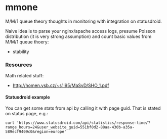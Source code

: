 # mmone

M/M/1 queue theory thoughts in monitoring with integration on statusdroid.

Naive idea is to parse your nginx/apache access logs, presume Poisson distribution (it is very strong assumption) and count basic values from M/M/1 queue thoery:

 * stability



### Resources


Math related stuff:
 * http://homen.vsb.cz/~s1i95/MaSvD/SHO_1.pdf


#### Statusdroid example

You can get some stats from api by calling it with page guid. That is stated on status page, e.g.:

```
curl 'https://www.statusdroid.com/api/statistics/response-time/?range_hours=24&user_website_guid=551bf0d2-88aa-430b-a35a-589ecf9409c0&region=europe'
```

